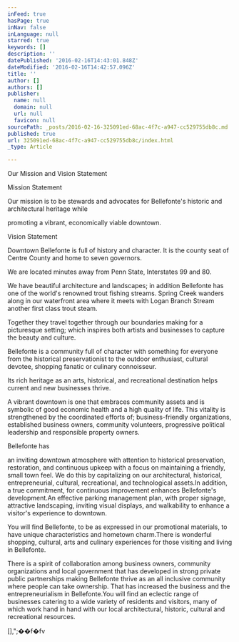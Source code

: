 ```yaml
---
inFeed: true
hasPage: true
inNav: false
inLanguage: null
starred: true
keywords: []
description: ''
datePublished: '2016-02-16T14:43:01.848Z'
dateModified: '2016-02-16T14:42:57.096Z'
title: ''
author: []
authors: []
publisher:
  name: null
  domain: null
  url: null
  favicon: null
sourcePath: _posts/2016-02-16-325091ed-68ac-4f7c-a947-cc529755db8c.md
published: true
url: 325091ed-68ac-4f7c-a947-cc529755db8c/index.html
_type: Article

---
```

Our Mission and Vision Statement

Mission Statement 

Our mission is to be stewards
and advocates for Bellefonte's historic and architectural heritage while 

promoting a vibrant, economically viable downtown.

Vision Statement

Downtown Bellefonte
is full of history and character. It is the county seat of Centre County and
home to seven governors.

We are located
minutes away from Penn State, Interstates 99 and 80\.

We have beautiful architecture and landscapes;
in addition Bellefonte has one of the world's renowned trout fishing streams.
Spring Creek wanders along in our waterfront area where it meets with Logan Branch
Stream another first class trout steam.

Together they travel together through our boundaries making for a
picturesque setting; which inspires both artists and businesses to capture the
beauty and culture.

Bellefonte is
a community full of character with something for everyone from the historical
preservationist to the outdoor enthusiast, cultural devotee, shopping fanatic
or culinary connoisseur.

Its rich
heritage as an arts, historical, and recreational destination helps current and
new businesses thrive.

A vibrant
downtown is one that embraces community assets and is symbolic of good economic
health and a high quality of life. This vitality is strengthened by the
coordinated efforts of; business-friendly organizations, established business
owners, community volunteers, progressive political leadership and responsible
property owners.

Bellefonte
has 

an inviting downtown atmosphere with attention to historical
preservation, restoration, and continuous upkeep with a focus on maintaining a
friendly, small town feel. We do this by capitalizing on our architectural,
historical, entrepreneurial, cultural, recreational, and technological
assets.In addition, a true commitment,
for continuous improvement enhances Bellefonte's development.An effective parking management plan, with
proper signage, attractive landscaping, inviting visual displays, and
walkability to enhance a visitor's experience to downtown. 

You will find Bellefonte, to be as expressed in our
promotional materials, to have unique characteristics and hometown charm.There is wonderful shopping, cultural, arts
and culinary experiences for those visiting and living in Bellefonte.

There is a spirit of collaboration among business owners,
community organizations and local government that has developed in strong
private public partnerships making Bellefonte thrive as an all inclusive
community where people can take ownership. That has increased the business and the
entrepreneurialism in Bellefonte.You
will find an eclectic range of businesses catering to a wide variety of
residents and visitors, many of which work hand in hand with our local architectural,
historic, cultural and recreational resources. 

\[\],";��f�fv
